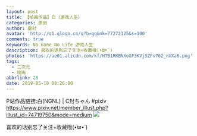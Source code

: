 ```yaml
---
layout: post
title: 【绘画作品】白（游戏人生）
categories: 原创
author: 塵封
avatar: 'http://q1.qlogo.cn/g?b=qq&nk=77272125&s=100'
comments: true
keywords: No Game No Life 游戏人生
description: 喜欢的话别忘了关注+收藏哦(•̀ϖ•́ )
photos: 'https://ae01.alicdn.com/kf/HTB1RKBNXoGF3KVjSZFv762_nXXa6.png'
tags:
  - 二次元
  - 绘画
abbrlink: 28
date: 2019-05-19 08:26:00
---
```

P站作品链接:白(NGNL) | C封ちゃん #pixiv https://www.pixiv.net/member_illust.php?illust_id=74719750&mode=medium
![](https://ae01.alicdn.com/kf/HTB1RKBNXoGF3KVjSZFv762_nXXa6.png)

喜欢的话别忘了关注+收藏哦(•̀ϖ•́ )